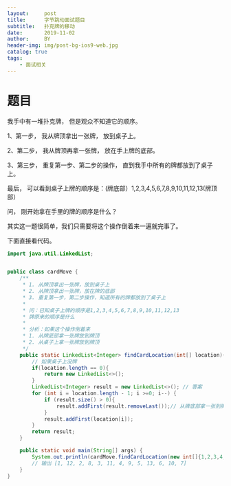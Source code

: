 ```yaml
---
layout:     post
title:      字节跳动面试题目
subtitle:   扑克牌的移动
date:       2019-11-02
author:     BY
header-img: img/post-bg-ios9-web.jpg
catalog: true
tags:
    - 面试相关
---
```


# 题目

我手中有一堆扑克牌， 但是观众不知道它的顺序。

1、第一步， 我从牌顶拿出一张牌， 放到桌子上。

2、第二步， 我从牌顶再拿一张牌， 放在手上牌的底部。

3、第三步， 重复第一步、第二步的操作， 直到我手中所有的牌都放到了桌子上。

最后， 可以看到桌子上牌的顺序是：(牌底部）1,2,3,4,5,6,7,8,9,10,11,12,13(牌顶部）

问， 刚开始拿在手里的牌的顺序是什么？



其实这一题很简单，我们只需要将这个操作倒着来一遍就完事了。

下面直接看代码。

```java
import java.util.LinkedList;


public class cardMove {
    /**
     * 1. 从牌顶拿出一张牌，放到桌子上
     * 2. 从牌顶拿出一张牌，放在牌的底部
     * 3. 重复第一步，第二步操作，知道所有的牌都放到了桌子上
     *
     * 问：已知桌子上牌的顺序是1,2,3,4,5,6,7,8,9,10,11,12,13
     * 牌原来的顺序是什么
     *
     * 分析：如果这个操作倒着来
     * 1. 从牌底部拿一张牌放到牌顶
     * 2. 从桌子上拿一张牌放到牌顶
     */
    public static LinkedList<Integer> findCardLocation(int[] location){
        // 如果桌子上没牌
        if(location.length == 0){
            return new LinkedList<>();
        }
        LinkedList<Integer> result = new LinkedList<>(); // 答案
        for (int i = location.length - 1; i >=0; i--) {
            if (result.size() > 0){
                result.addFirst(result.removeLast());// 从牌底部拿一张到牌顶
            }
            result.addFirst(location[i]);
        }
        return result;
    }

    public static void main(String[] args) {
        System.out.println(cardMove.findCardLocation(new int[]{1,2,3,4,5,6,7,8,9,10,11,12,13}));
        // 输出 [1, 12, 2, 8, 3, 11, 4, 9, 5, 13, 6, 10, 7]
    }
}
```